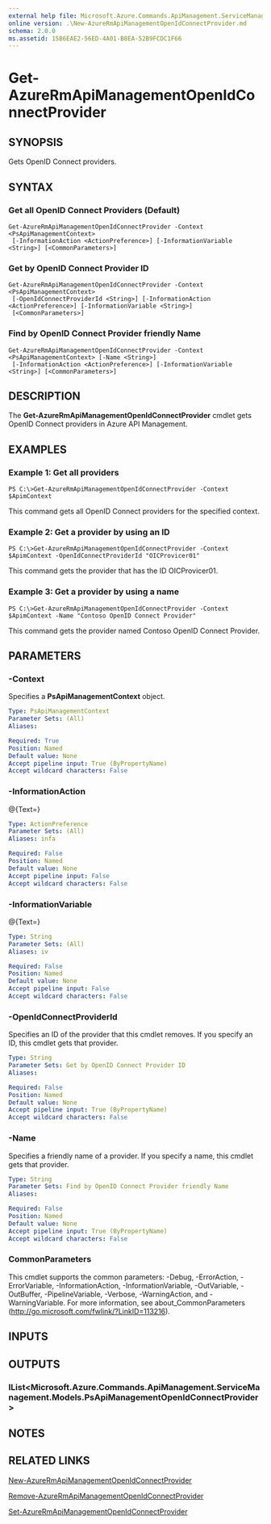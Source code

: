 ```yaml
---
external help file: Microsoft.Azure.Commands.ApiManagement.ServiceManagement.dll-Help.xml
online version: .\New-AzureRmApiManagementOpenIdConnectProvider.md
schema: 2.0.0
ms.assetid: 15B6EAE2-56ED-4A01-B8EA-52B9FCDC1F66
---
```


# Get-AzureRmApiManagementOpenIdConnectProvider

## SYNOPSIS
Gets OpenID Connect providers.

## SYNTAX

### Get all OpenID Connect Providers (Default)
```
Get-AzureRmApiManagementOpenIdConnectProvider -Context <PsApiManagementContext>
 [-InformationAction <ActionPreference>] [-InformationVariable <String>] [<CommonParameters>]
```

### Get by OpenID Connect Provider ID
```
Get-AzureRmApiManagementOpenIdConnectProvider -Context <PsApiManagementContext>
 [-OpenIdConnectProviderId <String>] [-InformationAction <ActionPreference>] [-InformationVariable <String>]
 [<CommonParameters>]
```

### Find by OpenID Connect Provider friendly Name
```
Get-AzureRmApiManagementOpenIdConnectProvider -Context <PsApiManagementContext> [-Name <String>]
 [-InformationAction <ActionPreference>] [-InformationVariable <String>] [<CommonParameters>]
```

## DESCRIPTION
The **Get-AzureRmApiManagementOpenIdConnectProvider** cmdlet gets OpenID Connect providers in Azure API Management.

## EXAMPLES

### Example 1: Get all providers
```
PS C:\>Get-AzureRmApiManagementOpenIdConnectProvider -Context $ApimContext
```

This command gets all OpenID Connect providers for the specified context.

### Example 2: Get a provider by using an ID
```
PS C:\>Get-AzureRmApiManagementOpenIdConnectProvider -Context $ApimContext -OpenIdConnectProviderId "OICProvicer01"
```

This command gets the provider that has the ID OICProvicer01.

### Example 3: Get a provider by using a name
```
PS C:\>Get-AzureRmApiManagementOpenIdConnectProvider -Context $ApimContext -Name "Contoso OpenID Connect Provider"
```

This command gets the provider named Contoso OpenID Connect Provider.

## PARAMETERS

### -Context
Specifies a **PsApiManagementContext** object.

```yaml
Type: PsApiManagementContext
Parameter Sets: (All)
Aliases: 

Required: True
Position: Named
Default value: None
Accept pipeline input: True (ByPropertyName)
Accept wildcard characters: False
```

### -InformationAction
@{Text=}

```yaml
Type: ActionPreference
Parameter Sets: (All)
Aliases: infa

Required: False
Position: Named
Default value: None
Accept pipeline input: False
Accept wildcard characters: False
```

### -InformationVariable
@{Text=}

```yaml
Type: String
Parameter Sets: (All)
Aliases: iv

Required: False
Position: Named
Default value: None
Accept pipeline input: False
Accept wildcard characters: False
```

### -OpenIdConnectProviderId
Specifies an ID of the provider that this cmdlet removes.
If you specify an ID, this cmdlet gets that provider.

```yaml
Type: String
Parameter Sets: Get by OpenID Connect Provider ID
Aliases: 

Required: False
Position: Named
Default value: None
Accept pipeline input: True (ByPropertyName)
Accept wildcard characters: False
```

### -Name
Specifies a friendly name of a provider.
If you specify a name, this cmdlet gets that provider.

```yaml
Type: String
Parameter Sets: Find by OpenID Connect Provider friendly Name
Aliases: 

Required: False
Position: Named
Default value: None
Accept pipeline input: True (ByPropertyName)
Accept wildcard characters: False
```

### CommonParameters
This cmdlet supports the common parameters: -Debug, -ErrorAction, -ErrorVariable, -InformationAction, -InformationVariable, -OutVariable, -OutBuffer, -PipelineVariable, -Verbose, -WarningAction, and -WarningVariable. For more information, see about_CommonParameters (http://go.microsoft.com/fwlink/?LinkID=113216).

## INPUTS

## OUTPUTS

### IList<Microsoft.Azure.Commands.ApiManagement.ServiceManagement.Models.PsApiManagementOpenIdConnectProvider>

## NOTES

## RELATED LINKS

[New-AzureRmApiManagementOpenIdConnectProvider](./New-AzureRmApiManagementOpenIdConnectProvider.md)

[Remove-AzureRmApiManagementOpenIdConnectProvider](./Remove-AzureRmApiManagementOpenIdConnectProvider.md)

[Set-AzureRmApiManagementOpenIdConnectProvider](./Set-AzureRmApiManagementOpenIdConnectProvider.md)


